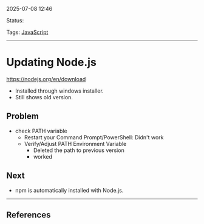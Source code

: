 
2025-07-08 12:46

Status:

Tags: [JavaScript](../../3%20-%20Tags/JavaScript.md)

---
# Updating Node.js
https://nodejs.org/en/download
- Installed through windows installer.
- Still shows old version.

## Problem
-  check PATH variable
	- Restart your Command Prompt/PowerShell: Didn't work
	- Verify/Adjust PATH Environment Variable
		- Deleted the path to previous version 
		- worked

## Next
- npm is automatically installed with Node.js.

---
## References
